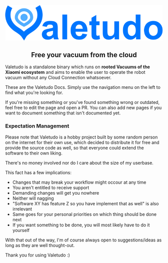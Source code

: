 <div align="center">
    <img src="https://raw.githubusercontent.com/Hypfer/Valetudo/master/assets/logo/valetudo_logo_with_name.svg" width="800" alt="valetudo">
    <p align="center"><h2>Free your vacuum from the cloud</h2></p>
</div>

Valetudo is a standalone binary which runs on **rooted Vacuums of the Xiaomi ecosystem** and aims to enable the user to operate the robot vacuum without any Cloud Connection whatsoever.

These are the Valetudo Docs.
Simply use the navigation menu on the left to find what you're looking for.


If you're missing something or you've found something wrong or outdated, feel free to edit the page and open a PR.
You can also add new pages if you want to document something that isn't documented yet.

### Expectation Management
Please note that Valetudo is a hobby project built by some random person on the internet for their own use,
which decided to distribute it for free and provide the source code as well, so that everyone could extend the
software to their own liking.

There's no money involved nor do I care about the size of my userbase.

This fact has a few implications:
* Changes that may break your workflow might occour at any time
* You aren't entitled to receive support
* Demanding changes will get you nowhere
* Neither will nagging
* "Software XY has feature Z so you have implement that as well" is also irrelevant
* Same goes for your personal priorities on which thing should be done next
* If you want something to be done, you will most likely have to do it yourself


With that out of the way, I'm of course always open to suggestions/ideas as long as they are well thought-out.

Thank you for using Valetudo :)